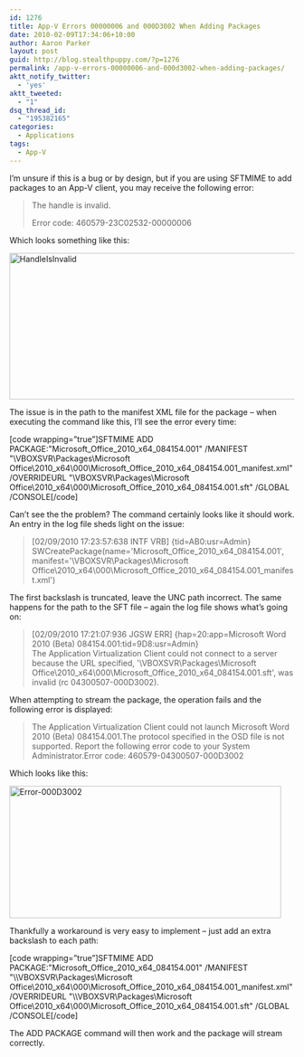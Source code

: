 ```yaml
---
id: 1276
title: App-V Errors 00000006 and 000D3002 When Adding Packages
date: 2010-02-09T17:34:06+10:00
author: Aaron Parker
layout: post
guid: http://blog.stealthpuppy.com/?p=1276
permalink: /app-v-errors-00000006-and-000d3002-when-adding-packages/
aktt_notify_twitter:
  - 'yes'
aktt_tweeted:
  - "1"
dsq_thread_id:
  - "195382165"
categories:
  - Applications
tags:
  - App-V
---
```

I’m unsure if this is a bug or by design, but if you are using SFTMIME to add packages to an App-V client, you may receive the following error:

> The handle is invalid.
> 
> Error code: 460579-23C02532-00000006

Which looks something like this:

[<img style="display: inline; border-width: 0px;" title="HandleIsInvalid" src="http://stealthpuppy.com/wp-content/uploads/2010/02/HandleIsInvalid_thumb.png" border="0" alt="HandleIsInvalid" width="660" height="259" />](http://stealthpuppy.com/wp-content/uploads/2010/02/HandleIsInvalid.png)

The issue is in the path to the manifest XML file for the package – when executing the command like this, I’ll see the error every time:

[code wrapping=&#8221;true&#8221;]SFTMIME ADD PACKAGE:"Microsoft\_Office\_2010\_x64\_084154.001" /MANIFEST "\\VBOXSVR\Packages\Microsoft Office\2010\_x64&#92;&#48;00\Microsoft\_Office\_2010\_x64\_084154.001\_manifest.xml" /OVERRIDEURL "\\VBOXSVR\Packages\Microsoft Office\2010\_x64&#92;&#48;00\Microsoft\_Office\_2010\_x64_084154.001.sft" /GLOBAL /CONSOLE[/code]

Can’t see the the problem? The command certainly looks like it should work. An entry in the log file sheds light on the issue:

> [02/09/2010 17:23:57:638 INTF VRB] {tid=AB0:usr=Admin}  
> SWCreatePackage(name='Microsoft\_Office\_2010\_x64\_084154.001&#8242;, manifest='\VBOXSVR\Packages\Microsoft Office\2010\_x64\000\Microsoft\_Office\_2010\_x64\_084154.001\_manifest.xml')

The first backslash is truncated, leave the UNC path incorrect. The same happens for the path to the SFT file – again the log file shows what’s going on:

> [02/09/2010 17:21:07:936 JGSW ERR] {hap=20:app=Microsoft Word 2010 (Beta) 084154.001:tid=9D8:usr=Admin}  
> The Application Virtualization Client could not connect to a server because the URL specified, '\VBOXSVR\Packages\Microsoft Office\2010\_x64\000\Microsoft\_Office\_2010\_x64_084154.001.sft', was invalid (rc 04300507-000D3002).

When attempting to stream the package, the operation fails and the following error is displayed:

> The Application Virtualization Client could not launch Microsoft Word 2010 (Beta) 084154.001.The protocol specified in the OSD file is not supported. Report the following error code to your System Administrator.Error code: 460579-04300507-000D3002

Which looks like this:

[<img style="display: inline; border: 0px;" title="Error-000D3002" src="http://stealthpuppy.com/wp-content/uploads/2010/02/Error000D3002_thumb.png" border="0" alt="Error-000D3002" width="480" height="234" />](http://stealthpuppy.com/wp-content/uploads/2010/02/Error000D3002.png)

Thankfully a workaround is very easy to implement – just add an extra backslash to each path:

[code wrapping=&#8221;true&#8221;]SFTMIME ADD PACKAGE:"Microsoft\_Office\_2010\_x64\_084154.001" /MANIFEST "\\\VBOXSVR\Packages\Microsoft Office\2010\_x64&#92;&#48;00\Microsoft\_Office\_2010\_x64\_084154.001\_manifest.xml" /OVERRIDEURL "\\\VBOXSVR\Packages\Microsoft Office\2010\_x64&#92;&#48;00\Microsoft\_Office\_2010\_x64_084154.001.sft" /GLOBAL /CONSOLE[/code]

The ADD PACKAGE command will then work and the package will stream correctly.